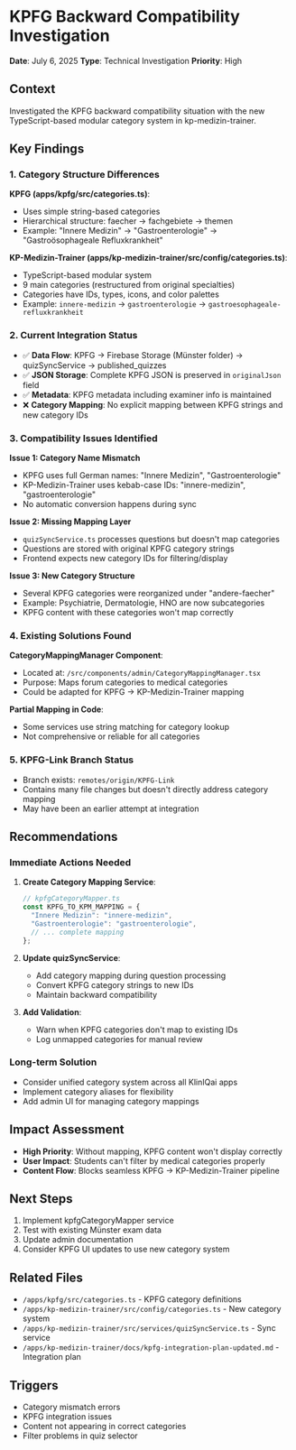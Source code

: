 # KPFG Backward Compatibility Investigation
**Date**: July 6, 2025
**Type**: Technical Investigation
**Priority**: High

## Context
Investigated the KPFG backward compatibility situation with the new TypeScript-based modular category system in kp-medizin-trainer.

## Key Findings

### 1. Category Structure Differences
**KPFG (apps/kpfg/src/categories.ts)**:
- Uses simple string-based categories
- Hierarchical structure: faecher → fachgebiete → themen
- Example: "Innere Medizin" → "Gastroenterologie" → "Gastroösophageale Refluxkrankheit"

**KP-Medizin-Trainer (apps/kp-medizin-trainer/src/config/categories.ts)**:
- TypeScript-based modular system
- 9 main categories (restructured from original specialties)
- Categories have IDs, types, icons, and color palettes
- Example: `innere-medizin` → `gastroenterologie` → `gastroesophageale-refluxkrankheit`

### 2. Current Integration Status
- ✅ **Data Flow**: KPFG → Firebase Storage (Münster folder) → quizSyncService → published_quizzes
- ✅ **JSON Storage**: Complete KPFG JSON is preserved in `originalJson` field
- ✅ **Metadata**: KPFG metadata including examiner info is maintained
- ❌ **Category Mapping**: No explicit mapping between KPFG strings and new category IDs

### 3. Compatibility Issues Identified

**Issue 1: Category Name Mismatch**
- KPFG uses full German names: "Innere Medizin", "Gastroenterologie"
- KP-Medizin-Trainer uses kebab-case IDs: "innere-medizin", "gastroenterologie"
- No automatic conversion happens during sync

**Issue 2: Missing Mapping Layer**
- `quizSyncService.ts` processes questions but doesn't map categories
- Questions are stored with original KPFG category strings
- Frontend expects new category IDs for filtering/display

**Issue 3: New Category Structure**
- Several KPFG categories were reorganized under "andere-faecher"
- Example: Psychiatrie, Dermatologie, HNO are now subcategories
- KPFG content with these categories won't map correctly

### 4. Existing Solutions Found

**CategoryMappingManager Component**:
- Located at: `/src/components/admin/CategoryMappingManager.tsx`
- Purpose: Maps forum categories to medical categories
- Could be adapted for KPFG → KP-Medizin-Trainer mapping

**Partial Mapping in Code**:
- Some services use string matching for category lookup
- Not comprehensive or reliable for all categories

### 5. KPFG-Link Branch Status
- Branch exists: `remotes/origin/KPFG-Link`
- Contains many file changes but doesn't directly address category mapping
- May have been an earlier attempt at integration

## Recommendations

### Immediate Actions Needed
1. **Create Category Mapping Service**:
   ```typescript
   // kpfgCategoryMapper.ts
   const KPFG_TO_KPM_MAPPING = {
     "Innere Medizin": "innere-medizin",
     "Gastroenterologie": "gastroenterologie",
     // ... complete mapping
   };
   ```

2. **Update quizSyncService**:
   - Add category mapping during question processing
   - Convert KPFG category strings to new IDs
   - Maintain backward compatibility

3. **Add Validation**:
   - Warn when KPFG categories don't map to existing IDs
   - Log unmapped categories for manual review

### Long-term Solution
- Consider unified category system across all KlinIQai apps
- Implement category aliases for flexibility
- Add admin UI for managing category mappings

## Impact Assessment
- **High Priority**: Without mapping, KPFG content won't display correctly
- **User Impact**: Students can't filter by medical categories properly
- **Content Flow**: Blocks seamless KPFG → KP-Medizin-Trainer pipeline

## Next Steps
1. Implement kpfgCategoryMapper service
2. Test with existing Münster exam data
3. Update admin documentation
4. Consider KPFG UI updates to use new category system

## Related Files
- `/apps/kpfg/src/categories.ts` - KPFG category definitions
- `/apps/kp-medizin-trainer/src/config/categories.ts` - New category system
- `/apps/kp-medizin-trainer/src/services/quizSyncService.ts` - Sync service
- `/apps/kp-medizin-trainer/docs/kpfg-integration-plan-updated.md` - Integration plan

## Triggers
- Category mismatch errors
- KPFG integration issues
- Content not appearing in correct categories
- Filter problems in quiz selector